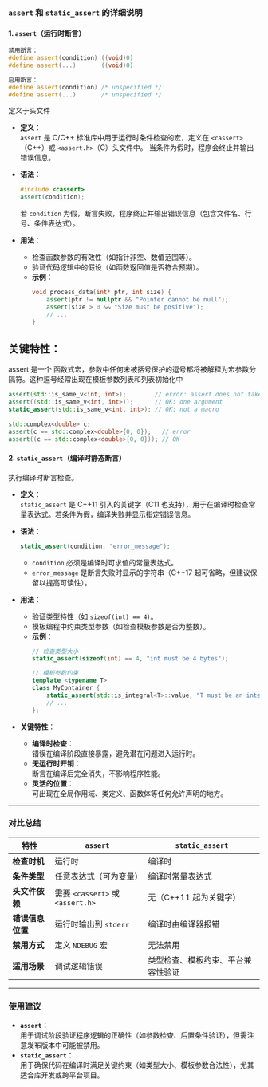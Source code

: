 

### `assert` 和 `static_assert` 的详细说明

#### 1. **`assert`（运行时断言）**

```cpp
禁用断言：
#define assert(condition) ((void)0)
#define assert(...)       ((void)0)

启用断言：
#define assert(condition) /* unspecified */
#define assert(...)       /* unspecified */
```

定义于头文件 <cassert>
- **定义**：  
  `assert` 是 C/C++ 标准库中用于运行时条件检查的宏，定义在 `<cassert>`（C++）或 `<assert.h>`（C）头文件中。
  当条件为假时，程序会终止并输出错误信息。
  
- **语法**：  
  ```cpp
  #include <cassert>
  assert(condition);
  ```
  若 `condition` 为假，断言失败，程序终止并输出错误信息（包含文件名、行号、条件表达式）。

- **用法**：  
  - 检查函数参数的有效性（如指针非空、数值范围等）。
  - 验证代码逻辑中的假设（如函数返回值是否符合预期）。
  - **示例**：
    ```cpp
    void process_data(int* ptr, int size) {
        assert(ptr != nullptr && "Pointer cannot be null");
        assert(size > 0 && "Size must be positive");
        // ...
    }
    ```

## **关键特性**：
assert 是一个 函数式宏，参数中任何未被括号保护的逗号都将被解释为宏参数分隔符。这种逗号经常出现在模板参数列表和列表初始化中
```cpp
assert(std::is_same_v<int, int>);        // error: assert does not take two arguments
assert((std::is_same_v<int, int>));      // OK: one argument
static_assert(std::is_same_v<int, int>); // OK: not a macro
 
std::complex<double> c;
assert(c == std::complex<double>{0, 0});   // error
assert((c == std::complex<double>{0, 0})); // OK
```


#### 2. **`static_assert`（编译时静态断言）**
执行编译时断言检查。
- **定义**：  
  `static_assert` 是 C++11 引入的关键字（C11 也支持），用于在编译时检查常量表达式。若条件为假，编译失败并显示指定错误信息。

- **语法**：  
  ```cpp
  static_assert(condition, "error_message");
  ```
  - `condition` 必须是编译时可求值的常量表达式。
  - `error_message` 是断言失败时显示的字符串（C++17 起可省略，但建议保留以提高可读性）。

- **用法**：  
  - 验证类型特性（如 `sizeof(int) == 4`）。
  - 模板编程中约束类型参数（如检查模板参数是否为整数）。
  - **示例**：
    ```cpp
    // 检查类型大小
    static_assert(sizeof(int) == 4, "int must be 4 bytes");

    // 模板参数约束
    template <typename T>
    class MyContainer {
        static_assert(std::is_integral<T>::value, "T must be an integer type");
        // ...
    };
    ```

- **关键特性**：
  - **编译时检查**：  
    错误在编译阶段直接暴露，避免潜在问题进入运行时。
  - **无运行时开销**：  
    断言在编译后完全消失，不影响程序性能。
  - **灵活的位置**：  
    可出现在全局作用域、类定义、函数体等任何允许声明的地方。

---

### 对比总结
| 特性                | `assert`                          | `static_assert`                   |
|---------------------|-----------------------------------|-----------------------------------|
| **检查时机**         | 运行时                            | 编译时                            |
| **条件类型**         | 任意表达式（可为变量）            | 编译时常量表达式                  |
| **头文件依赖**       | 需要 `<cassert>` 或 `<assert.h>` | 无（C++11 起为关键字）            |
| **错误信息位置**     | 运行时输出到 `stderr`             | 编译时由编译器报错                |
| **禁用方式**         | 定义 `NDEBUG` 宏                  | 无法禁用                          |
| **适用场景**         | 调试逻辑错误                      | 类型检查、模板约束、平台兼容性验证 |

---

### 使用建议
- **`assert`**：  
  用于调试阶段验证程序逻辑的正确性（如参数检查、后置条件验证），但需注意发布版本中可能被禁用。
- **`static_assert`**：  
  用于确保代码在编译时满足关键约束（如类型大小、模板参数合法性），尤其适合库开发或跨平台项目。